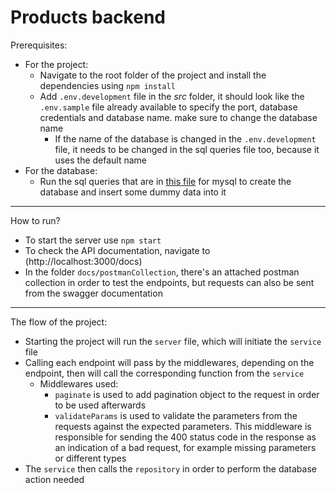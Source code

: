 # Products backend

Prerequisites:
- For the project:
    - Navigate to the root folder of the project and install the dependencies using `npm install`
    - Add `.env.development` file in the *src* folder, it should look like the `.env.sample` file already available to specify the port, database credentials and database name. make sure to change the database name
        - If the name of the database is changed in the `.env.development` file, it needs to be changed in the sql queries file too, because it uses the default name
- For the database:
    - Run the sql queries that are in [this file](https://github.com/SalmaRagab/products-backend-task/blob/4032335feda27db6042bbc1d2ab8bbed838e3c33/src/database/database.queries.sql) for mysql to create the database and insert some dummy data into it
---
How to run?
- To start the server use `npm start`
- To check the API documentation, navigate to (http://localhost:3000/docs)
- In the folder `docs/postmanCollection`, there's an attached postman collection in order to test the endpoints, but requests can also be sent from the swagger documentation
---
The flow of the project:
- Starting the project will run the `server` file, which will initiate the `service` file
- Calling each endpoint will pass by the middlewares, depending on the endpoint, then will call the corresponding function from the `service`
    - Middlewares used:
        - `paginate` is used to add pagination object to the request in order to be used afterwards
        - `validateParams` is used to validate the parameters from the requests against the expected parameters. This middleware is responsible for sending the 400 status code in the response as an indication of a bad request, for example missing parameters or different types
- The `service` then calls the `repository` in order to perform the database action needed
